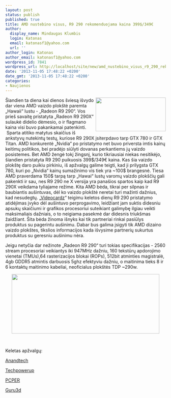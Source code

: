 ```yaml
---
layout: post
status: publish
published: true
title: AMD nustebino visus, R9 290 rekomenduojama kaina 399$/349€
author:
  display_name: Mindaugas Klumbis
  login: Katonas
  email: katonasf1@yahoo.com
  url: ''
author_login: Katonas
author_email: katonasf1@yahoo.com
wordpress_id: 7841
wordpress_url: http://localhost/site/new/amd_nustebino_visus_r9_290_rekomenduojama_kaina_399349/
date: '2013-11-05 17:48:22 +0200'
date_gmt: '2013-11-05 17:48:22 +0200'
categories:
- Naujienos
---
```

<p>
	<a href="http://technews.lt/userfiles/R9 290.jpg"><img alt="" src="http://technews.lt/userfiles/R9 290.jpg" style="width: 220px; height: 106px; float: right;" /></a>&Scaron;iandien ta diena kai dienos &scaron;viesą i&scaron;vydo dar viena AMD vaizdo plok&scaron;tė paremta &bdquo;Hawaii&ldquo; lustu - &bdquo;Radeon R9 290&ldquo;. Vos prie&scaron; savaitę pristatyta &bdquo;Radeon R9 290X&ldquo; sulaukė didelio dėmesio, o ir flagmano kaina visi buvo pakankamai patenkinti. &nbsp;Sparta atitiko matytus skaičius i&scaron; ankstyvų nutekintų testų, kuriose R9 290X įsiterpdavo tarp GTX 780 ir GTX Titan. AMD konkurentė &bdquo;Nvidia&ldquo; po pristatymo net buvo priversta imtis kainų keitimų politikos, bei pradėjo siūlyti dovanas perkantiems jų vaizdo posistemes. Bet AMD žengė tokį žingsnį, kurio tikriausiai niekas nesitikėjo, &scaron;iandien pristatyta R9 290 puikuosis 399$/349&euro; kaina. Kas &scaron;ia vaizdo plok&scaron;tę daro puikiu pirkiniu, i&scaron; apžvalgų galime teigti, kad ji prilygsta GTX 780, kuri po &bdquo;Nvidia&ldquo; kainų sumažinimo vis tiek yra ~100$ brangesnė. Tiesa AMD praverdama 150$ tarpą tarp &bdquo;Hawai&ldquo; lustų varomų vaizdo plok&scaron;čių gali pakenkti ir sau, nes R9 290 ne X versija yra pana&scaron;ios spartos kaip kad R9 290X veikdama tyliajame režime. Kita AMD bėda, tikrai per silpnas ir baubiantis au&scaron;intuvas, dėl ko vaizdo plok&scaron;tė neretai turi mažinti dažnius, kad nesudegtų. &bdquo;<u><a href="http://videocardz.com/47631/amd-announces-radeon-r9-290-399">Videocardz</a></u>&ldquo; teigimu keletos dienų R9 290 pristatymo atidėjimas įvyko dėl au&scaron;intuvo perprogavimo, leidžiant jam suktis didesniu apsukų skaičiumi ir grafikos procesoriui suteikiant galimybę ilgiau veikti maksimaliais dažniais, o to neigiama pasekmė dar didesnis triuk&scaron;mas žaidžiant. &Scaron;ita bėda žinoma i&scaron;nyks kai tik partneriai rinkai pasiūlys produktus su pagerintu au&scaron;inimu. Dabar bus galima įsigyti tik AMD dizaino vaizdo plok&scaron;tes, tikslios informacijos kada i&scaron;vysime partnerių sukurtus produktus su geresniu au&scaron;inimu nėra.</p>
<p>
	Jeigu netyčia dar nežinote &bdquo;Radeon R9 290&ldquo; turi tokias specifikacijas - 2560 stream procesoriai veikiantys iki 947MHz dažniu, 160 tekstūrų apdorojimo vienetai (TMUs),64 rasterizacijos blokai (ROPs), 512bit atminties magistralė, 4gb GDDR5 atmintis darbuosis 5ghz efektyviu dažniu, o maitinima tieks 8 ir 6 kontaktų maitinimo kabeliai, neoficialus plok&scaron;tės TDP ~290w.</p>
<p style="text-align: center;">
	<a href="http://technews.lt/userfiles/R9 290 naked.jpg"><img alt="" src="http://technews.lt/userfiles/R9 290 naked.jpg" style="width: 464px; height: 187px;" /></a></p>
<p>
	&nbsp;</p>
<p>
	Keletas apžvalgų:</p>
<p>
	<u><a href="http://www.anandtech.com/show/7481/the-amd-radeon-r9-290-review">Anandtech</a></u></p>
<p>
	<u><a href="http://www.techpowerup.com/reviews/AMD/R9_290/1.html">Techpowerup</a></u></p>
<p>
	<u><a href="http://www.pcper.com/reviews/Graphics-Cards/AMD-Radeon-R9-290-4GB-Review-Trip-Hawaii-399">PCPER</a></u></p>
<p>
	<u><a href="http://www.guru3d.com/articles_pages/radeon_r9_290_review_benchmarks,1.html">Guru3d</a></u></p>
